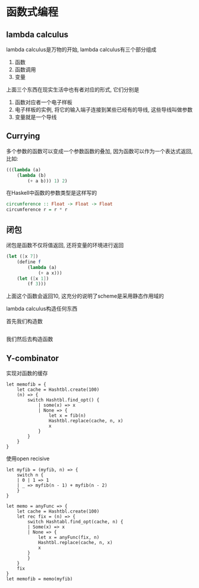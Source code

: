 # 函数式编程

## lambda calculus

lambda calculus是万物的开始, lambda calculus有三个部分组成

1. 函数
2. 函数调用
3. 变量

上面三个东西在现实生活中也有者对应的形式, 它们分别是

1. 函数对应者一个电子样板
2. 电子样板的实例,  将它的输入端子连接到某些已经有的导线, 这些导线叫做参数
3. 变量就是一个导线

## Currying

多个参数的函数可以变成一个参数函数的叠加, 因为函数可以作为一个表达式返回, 比如:

```scheme
(((lambda (a)
    (lambda (b) 
        (+ a b))) 1) 2)
```

在Haskell中函数的参数类型是这样写的

```haskell
circumference :: Float -> Float -> Float
circumference r = r * r
```

## 闭包

闭包是函数不仅将值返回, 还将变量的环境进行返回

```scheme
(let ([x 7])
    (define f 
        (lambda (a)
            (+ a x)))
    (let ([x 1])
        (f 3)))
```

上面这个函数会返回10, 这充分的说明了scheme是采用静态作用域的


lambda calculus构造任何东西

首先我们构造数
```scheme

```

我们然后去构造函数

## Y-combinator

实现对函数的缓存

```rescript
let memofib = {
    let cache = Hashtbl.create(100)
    (n) => {
        switch Hashtbl.find_opt() {
            | some(x) => x
            | None => {
                let x = fib(n)
                Hashtbl.replace(cache, n, x)
                x
            }
        }
    }
}
```

使用open recisive
```rescript
let myfib = (myfib, n) => {
    switch n {
    | 0 | 1 => 1
    | _ => myfib(n - 1) + myfib(n - 2)
    }
}

let memo = anyFunc => {
    let cache = Hashtbl.create(100)
    let rec fix = (n) => {
        switch Hashtabl.find_opt(cache, n) {
        | Some(x) => x
        | None => {
            let x = anyFunc(fix, n)
            Hashtbl.replace(cache, n, x)
            x
        }
        }
    }
    fix
}
let memofib = memo(myfib)
```
